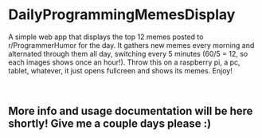 # DailyProgrammingMemesDisplay
 A simple web app that displays the top 12 memes posted to r/ProgrammerHumor for the day. It gathers new memes every morning and alternated through them all day, switching every 5 minutes (60/5 = 12, so each images shows once an hour!). Throw this on a raspberry pi, a pc, tablet, whatever, it just opens fullcreen and shows its memes. Enjoy!

<br>

## More info and usage documentation will be here shortly! Give me a couple days please :)
